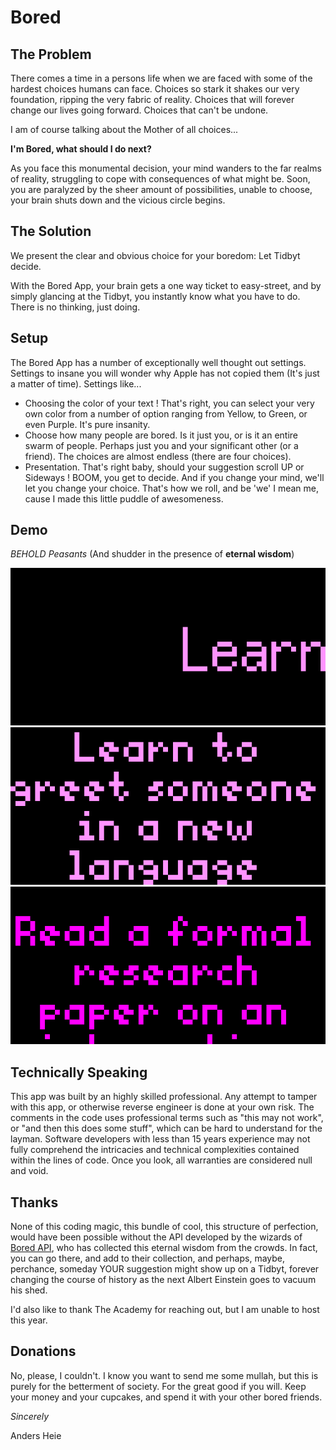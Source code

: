 # Bored

## The Problem

There comes a time in a persons life when we are faced with some of the hardest choices humans can face. Choices so stark it shakes our very foundation, ripping the very fabric of reality. Choices that will forever change our lives going forward. Choices that can't be undone.

I am of course talking about the Mother of all choices...

**I'm Bored, what should I do next?**

As you face this monumental decision, your mind wanders to the far realms of reality, struggling to cope with consequences of what might be. Soon, you are paralyzed by the sheer amount of possibilities, unable to choose, your brain shuts down and the vicious circle begins.

## The Solution

We present the clear and obvious choice for your boredom: Let Tidbyt decide.

With the Bored App, your brain gets a one way ticket to easy-street, and by simply glancing at the Tidbyt, you instantly know what you have to do. There is no thinking, just doing.

## Setup

The Bored App has a number of exceptionally well thought out settings. Settings to insane you will wonder why Apple has not copied them (It's just a matter of time). Settings like...
 
- Choosing the color of your text ! That's right, you can select your very own color from a number of option ranging from Yellow, to Green, or even Purple. It's pure insanity.
- Choose how many people are bored. Is it just you, or is it an entire swarm of people. Perhaps just you and your significant other (or a friend). The choices are almost endless (there are four choices).
- Presentation. That's right baby, should your suggestion scroll UP or Sideways ! BOOM, you get to decide. And if you change your mind, we'll let you change your choice. That's how we roll, and be 'we' I mean me, cause I made this little puddle of awesomeness.

## Demo

_BEHOLD Peasants_ (And shudder in the presence of **eternal wisdom**)

![Demo Horizontal](bored_horizontal.gif)
![Demo Vertical](bored_vertical.gif)
![Demo Vertical](bored.gif) 

## Technically Speaking

This app was built by an highly skilled professional. Any attempt to tamper with this app, or otherwise reverse engineer is done at your own risk. The comments in the code uses professional terms such as "this may not work", or "and then this does some stuff", which can be hard to understand for the layman. Software developers with less than 15 years experience may not fully comprehend the intricacies and technical complexities contained within the lines of code. Once you look, all warranties are considered null and void.

## Thanks

None of this coding magic, this bundle of cool, this structure of perfection, would have been possible without the API developed by the wizards of [Bored API](https://boredapi.com), who has collected this eternal wisdom from the crowds. In fact, you can go there, and add to their collection, and perhaps, maybe, perchance, someday YOUR suggestion might show up on a Tidbyt, forever changing the course of history as the next Albert Einstein goes to vacuum his shed.

I'd also like to thank The Academy for reaching out, but I am unable to host this year.

## Donations

No, please, I couldn't. I know you want to send me some mullah, but this is purely for the betterment of society. For the great good if you will. Keep your money and your cupcakes, and spend it with your other bored friends.

_Sincerely_

Anders Heie